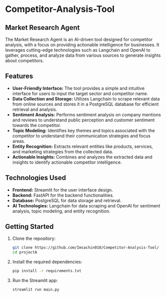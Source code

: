 # Competitor-Analysis-Tool

## Market Research Agent

The Market Research Agent is an AI-driven tool designed for competitor analysis, with a focus on providing actionable intelligence for businesses. It leverages cutting-edge technologies such as Langchain and OpenAI to gather, process, and analyze data from various sources to generate insights about competitors.

## Features

- **User-Friendly Interface:** The tool provides a simple and intuitive interface for users to input the target sector and competitor name.
- **Data Collection and Storage:** Utilizes Langchain to scrape relevant data from online sources and stores it in a PostgreSQL database for efficient retrieval and analysis.
- **Sentiment Analysis:** Performs sentiment analysis on company mentions and reviews to understand public perception and customer sentiment towards the competitor.
- **Topic Modeling:** Identifies key themes and topics associated with the competitor to understand their communication strategies and focus areas.
- **Entity Recognition:** Extracts relevant entities like products, services, and marketing strategies from the collected data.
- **Actionable Insights:** Combines and analyzes the extracted data and insights to identify actionable competitor intelligence.

## Technologies Used

- **Frontend:** Streamlit for the user interface design.
- **Backend:** FastAPI for the backend functionalities.
- **Database:** PostgreSQL for data storage and retrieval.
- **AI Technologies:** Langchain for data scraping and OpenAI for sentiment analysis, topic modeling, and entity recognition.

## Getting Started

1. Clone the repository:
   ```bash
   git clone https://github.com/Imsachin010/Competitor-Analysis-Tool/
   cd projectA

2. Install the required dependencies:
   ```bash
   pip install -r requirements.txt

3. Run the Streamlit app:
   ```bash
   streamlit run main.py
